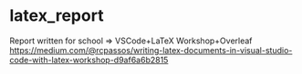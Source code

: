 # latex_report
Report written for school => VSCode+LaTeX Workshop+Overleaf
https://medium.com/@rcpassos/writing-latex-documents-in-visual-studio-code-with-latex-workshop-d9af6a6b2815

